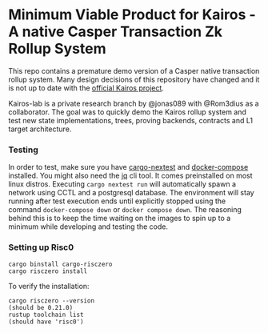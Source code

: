 # Minimum Viable Product for Kairos - A native Casper Transaction Zk Rollup System
This repo contains a premature demo version of a Casper native transaction rollup system. Many design decisions of this repository have changed and it is not up to date with the [official Kairos project](https://github.com/cspr-rad/kairos). 

Kairos-lab is a private research branch by @jonas089 with @Rom3dius as a collaborator. The goal was to quickly demo the Kairos rollup system and test new state implementations, trees, proving backends, contracts and L1 target architecture. 

### Testing
In order to test, make sure you have [cargo-nextest](https://nexte.st) and [docker-compose](https://docs.docker.com/compose/install/#scenario-two-install-the-compose-plugin) installed.
You might also need the [jq](https://jqlang.github.io/jq/) cli tool. It comes preinstalled on most linux distros.
Executing `cargo nextest run` will automatically spawn a network using CCTL and a postgresql database.
The environment will stay running after test execution ends until explicitly stopped using the command `docker-compose down` or `docker compose down`. The reasoning behind this is to keep the time waiting on the images to spin up to a minimum while developing and testing the code.

### Setting up Risc0

```
cargo binstall cargo-risczero
cargo risczero install
```

To verify the installation:

```
cargo risczero --version 
(should be 0.21.0)
rustup toolchain list 
(should have 'risc0')
```